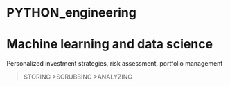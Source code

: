 # PYTHON_engineering
# Machine learning and data science

Personalized investment strategies, risk assessment, portfolio management
>STORING >SCRUBBING >ANALYZING  
